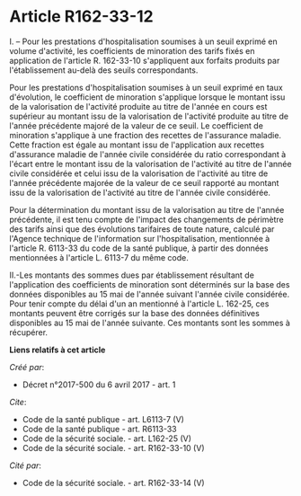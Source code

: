 # Article R162-33-12

I. – Pour les prestations d'hospitalisation soumises à un seuil exprimé en volume d'activité, les coefficients de minoration
des tarifs fixés en application de l'article R. 162-33-10 s'appliquent aux forfaits produits par l'établissement au-delà des
seuils correspondants. 

Pour les prestations d'hospitalisation soumises à un seuil exprimé en taux d'évolution, le coefficient de minoration
s'applique lorsque le montant issu de la valorisation de l'activité produite au titre de l'année en cours est supérieur au
montant issu de la valorisation de l'activité produite au titre de l'année précédente majoré de la valeur de ce seuil. Le
coefficient de minoration s'applique à une fraction des recettes de l'assurance maladie. Cette fraction est égale au montant
issu de l'application aux recettes d'assurance maladie de l'année civile considérée du ratio correspondant à l'écart entre le
montant issu de la valorisation de l'activité au titre de l'année civile considérée et celui issu de la valorisation de
l'activité au titre de l'année précédente majorée de la valeur de ce seuil rapporté au montant issu de la valorisation de
l'activité au titre de l'année civile considérée. 

Pour la détermination du montant issu de la valorisation au titre de l'année précédente, il est tenu compte de l'impact des
changements de périmètre des tarifs ainsi que des évolutions tarifaires de toute nature, calculé par l'Agence technique de
l'information sur l'hospitalisation, mentionnée à l'article R. 6113-33 du code de la santé publique, à partir des données
mentionnées à l'article L. 6113-7 du même code. 

II.-Les montants des sommes dues par établissement résultant de l'application des coefficients de minoration sont déterminés
sur la base des données disponibles au 15 mai de l'année suivant l'année civile considérée. Pour tenir compte du délai d'un
an mentionné à l'article L. 162-25, ces montants peuvent être corrigés sur la base des données définitives disponibles au 15
mai de l'année suivante. Ces montants sont les sommes à récupérer.

**Liens relatifs à cet article**

_Créé par_:

  - Décret n°2017-500 du 6 avril 2017 - art. 1

_Cite_:

  - Code de la santé publique - art. L6113-7 (V)
  - Code de la santé publique - art. R6113-33
  - Code de la sécurité sociale. - art. L162-25 (V)
  - Code de la sécurité sociale. - art. R162-33-10 (V)

_Cité par_:

  - Code de la sécurité sociale. - art. R162-33-14 (V)
